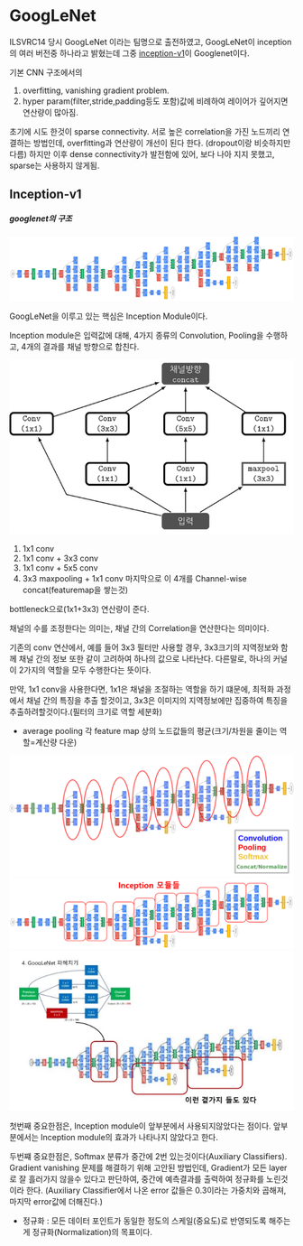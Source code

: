 # GoogLeNet

ILSVRC14 당시 GoogLeNet 이라는 팀명으로 출전하였고, GoogLeNet이 inception의 여러 버전중 하나라고 밝혔는데 그중 [inception-v1](https://arxiv.org/pdf/1409.4842.pdf)이 Googlenet이다.

기본 CNN 구조에서의 
1. overfitting, vanishing gradient problem.
2. hyper param(filter,stride,padding등도 포함)값에 비례하여 레이어가 깊어지면 연산량이 많아짐.

초기에 시도 한것이 sparse connectivity. 서로 높은 correlation을 가진 노드끼리 연결하는 방법인데, overfitting과 연산량이 개선이 된다 한다. (dropout이랑 비슷하지만 다름) 하지만 이후 dense connectivity가 발전함에 있어, 보다 나아 지지 못했고, sparse는 사용하지 않게됨.

## Inception-v1

##### googlenet의 구조
![googlenet](./image/googlenet.png "googlenet")

GoogLeNet을 이루고 있는 핵심은 Inception Module이다.

Inception module은 입력값에 대해, 4가지 종류의 Convolution, Pooling을 수행하고, 4개의 결과를 채널 방향으로 합친다. 

![incepmod](./image/incepmod.png "incepmod")

1. 1x1 conv
2. 1x1 conv + 3x3 conv
3. 1x1 conv + 5x5 conv
4. 3x3 maxpooling + 1x1 conv
마지막으로 이 4개를 Channel-wise concat(featuremap을 쌓는것)

bottleneck으로(1x1+3x3) 연산량이 준다.

채널의 수를 조정한다는 의미는, 채널 간의 Correlation을 연산한다는 의미이다. 

기존의 conv 연산에서, 예를 들어 3x3 필터만 사용할 경우, 3x3크기의 지역정보와 함께 채널 간의 정보 또한 같이 고려하여 하나의 값으로 나타난다. 다른말로, 하나의 커널이 2가지의 역할을 모두 수행한다는 뜻이다.

만약, 1x1 conv을 사용한다면, 1x1은 채널을 조절하는 역할을 하기 떄문에, 최적화 과정에서 채널 간의 특징을 추출 할것이고, 3x3은 이미지의 지역정보에만 집중하여 특징을 추출하려할것이다.(필터의 크기로 역할 세분화) 

* average pooling 각 feature map 상의 노드값들의 평균(크기/차원을 줄이는 역할=계산량 다운)

![improvgoogle](./image/improvgoogle.png "improvgoogle")
![googleinc](./image/googleinc.png "googleinc")
![gogo](./image/gogo.jpg "gogo")

첫번째 중요한점은, Inception module이 앞부분에서 사용되지않았다는 점이다. 앞부분에서는 Inception module의 효과가 나타나지 않았다고 한다.

두번쨰 중요한점은, Softmax 분류가 중간에 2번 있는것이다(Auxiliary Classifiers). Gradient vanishing 문제를 해결하기 위해 고안된 방법인데, Gradient가 모든 layer로 잘 흘러가지 않을수 있다고 판단하여, 중간에 예측결과를 출력하여 정규화를 노린것이라 한다.
(Auxiliary Classifier에서 나온 error 값들은 0.3이라는 가중치와 곱해져, 마지막 error값에 더해진다.)

* 정규화 : 모든 데이터 포인트가 동일한 정도의 스케일(중요도)로 반영되도록 해주는게 정규화(Normalization)의 목표이다.

